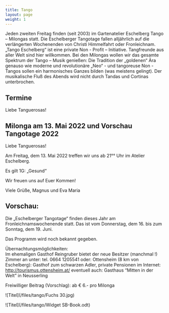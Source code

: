 ```yaml
---
title: Tango
layout: page
weight: 1
---
```


Jeden zweiten Freitag finden (seit 2003) im Gartenatelier Eschelberg Tango – Milongas statt. Die Eschelberger Tangotage fallen alljährlich auf die verlängerten Wochenenden von Christi Himmelfahrt oder Fronleichnam.  
„Tango Eschelberg“ ist eine private Non - Profit – Initiative. Tangfreunde aus aller Welt sind hier willkommen.
Bei den Milongas wollen wir das gesamte Spektrum der Tango – Musik genießen: Die Tradition der „goldenen“ Ära genauso wie moderne und revolutionäre „Neo“ - und tangoreuse Non -Tangos sollen ein harmonisches Ganzes bilden (was meistens gelingt).
Der musikalische Fluß des Abends wird nicht durch Tandas und Cortinas unterbrochen.

## Termine

Liebe Tanguerosas!
## Milonga am 13. Mai 2022 und Vorschau Tangotage 2022

Liebe Tanguerosas!

Am Freitag, dem 13. Mai 2022 treffen wir uns ab 21°° Uhr im Atelier Eschelberg.

Es gilt 1G: „Gesund“

Wir freuen uns auf Euer Kommen!

Viele Grüße,
Magnus und Eva Maria

## Vorschau:
Die „Eschelberger Tangotage“ finden dieses Jahr am Fronleichnamswochenende statt. 
Das ist vom Donnerstag, dem 16. bis zum Sonntag, dem 19. Juni.

Das Programm wird noch bekannt gegeben.


Übernachtungsmöglichkeiten:
Im ehemaligen Gasthof Reingruber bietet der neue Besitzer (manchmal !) Zimmer an unter: tel. 0664 1205541
oder: Ottensheim (8 km von Eschelberg): Gasthof zum schwarzen Adler, private Pensionen im Internet: http://tourismus.ottensheim.at/ eventuell auch: Gasthaus “Mitten in der Welt” in Neusserling

Freiwilliger Beitrag (Vorschlag): ab € 6.- pro Milonga 

![Titel](/files/tango/Fuchs 30.jpg)


![Titel](/files/tango/Widget SB-Book.odt)
